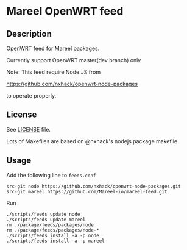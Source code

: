# Mareel OpenWRT feed
## Description

OpenWRT feed for Mareel packages.

Currently support OpenWRT master(dev branch) only

Note: This feed require Node.JS from

https://github.com/nxhack/openwrt-node-packages 

to operate properly.

## License

See [LICENSE](LICENSE) file.

Lots of Makefiles are based on @nxhack's nodejs package makefile

## Usage

Add the following line to `feeds.conf`

```
src-git node https://github.com/nxhack/openwrt-node-packages.git
src-git mareel https://github.com/Mareel-io/mareel-feed.git
```

Run

```
./scripts/feeds update node
./scripts/feeds update mareel
rm ./package/feeds/packages/node
rm ./package/feeds/packages/node-*
./scripts/feeds install -a -p node
./scripts/feeds install -a -p mareel
```